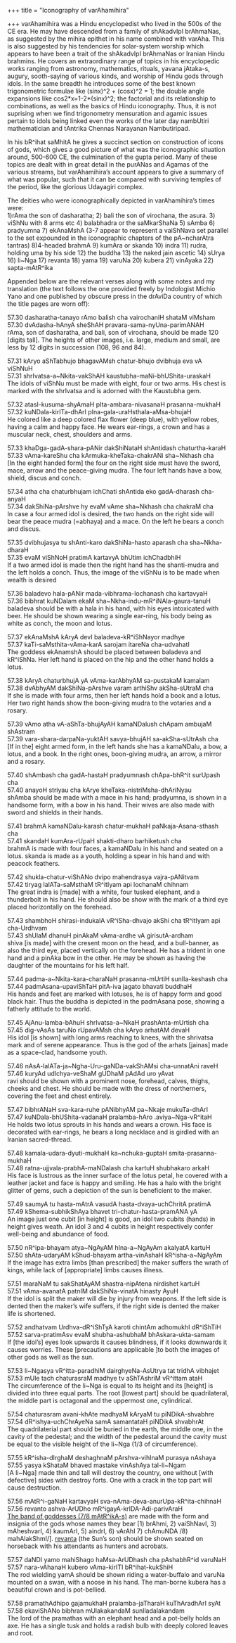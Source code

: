 +++
title = "Iconography of varAhamihira"

+++
varAhamihira was a Hindu encyclopedist who lived in the 500s of the CE
era. He may have descended from a family of shAkadvIpI brAhmaNas, as
suggested by the mihira epithet in his name combined with varAha. This
is also suggested by his tendencies for solar-system worship which
appears to have been a trait of the shAkadvIpI brAhmaNas or Iranian
Hindu brahmins. He covers an extraordinary range of topics in his
encyclopedic works ranging from astronomy, mathematics, rituals, yavana
jAtaka-s, augury, sooth-saying of various kinds, and worship of Hindu
gods through idols. In the same breadth he introduces some of the best
known trigonometric formulae like (sinx)^2 + (cosx)^2 = 1; the double
angle expansions like cos2\*x=1-2\*(sinx)^2; the factorial and its
relationship to combinations,  as well as the basics of Hindu
iconography. Thus, it is not suprising when we find trigonometry
mensuration and agamic issues pertain to idols being linked even the
works of the later day nambUtiri mathematician and tAntrika Chennas
Narayanan Nambutiripad.

In his bR^ihat saMhitA he gives a succinct section on construction of
icons of gods, which gives a good picture of what was the iconographic
situation around, 500-600 CE, the culmination of the gupta period. Many
of these topics are dealt with in great detail in the purANas and Agamas
of the various streams, but varAhamihira’s account appears to give a
summary of what was popular, such that it can be compared with surviving
temples of the period, like the glorious Udayagiri complex.

The deities who were iconographically depicted in varAhamihira’s times
were:  
1)rAma the son of dasharatha; 2) bali the son of virochana, the asura.
3) viShNu with 8 arms etc 4) balabhadra or the saMkarShaNa 5) sAmba 6)
pradyumna 7) ekAnaMshA (3-7 appear to represent a vaiShNava set parallel
to the set expounded in the iconographic chapters of the pA\~ncharAtra
tantras) 8)4-headed brahmA 9) kumAra or skanda 10) indra 11) rudra,
holding uma by his side 12) the buddha 13) the naked jain ascetic 14)
sUrya 16) li\~Nga 17) revanta 18) yama 19) varuNa 20) kubera 21)
vinAyaka 22) sapta-mAtR^ika

Appended below are the relevant verses along with some notes and my
translation (the text follows the one provided freely by Indologist
Michio Yano and one published by obscure press in the drAviDa country of
which the title pages are worn off):

57.30 dasharatha-tanayo rAmo balish cha vairochaniH shataM viMsham  
57.30 dvAdasha-hAnyA sheShAH pravara-sama-nyUna-parimANAH  
rAma, son of dasharatha, and bali, son of virochana, should be made 120
\[digits tall\]. The heights of other images, i.e. large, medium and
small, are less by 12 digits in succession (108, 96 and 84).

57.31 kAryo aShTabhujo bhagavAMsh chatur-bhujo dvibhuja eva vA viShNuH  
57.31 shrIvatsa-a\~Nkita-vakShAH kaustubha-maNi-bhUShita-uraskaH  
The idols of viShNu must be made with eight, four or two arms. His chest
is marked with the shrIvatsa and is adorned with the Kaustubha gem.

57.32 atasI-kusuma-shyAmaH pIta-ambara-nivasanaH prasanna-mukhaH  
57.32 kuNDala-kirITa-dhArI pIna-gala-uraHsthala-aMsa-bhujaH  
He colored like a deep colored flax flower (deep blue), with yellow
robes, having a calm and happy face. He wears ear-rings, a crown and has
a muscular neck, chest, shoulders and arms.

57.33 khaDga-gadA-shara-pANir dakShiNataH shAntidash chaturtha-karaH  
57.33 vAma-kareShu cha kArmuka-kheTaka-chakrANi sha\~Nkhash cha  
\[In the eight handed form\] the four on the right side must have the
sword, mace, arrow and the peace-giving mudra. The four left hands have
a bow, shield, discus and conch.

57.34 atha cha chaturbhujam ichChati shAntida eko gadA-dharash
cha-anyaH  
57.34 dakShiNa-pArshve hy evaM vAme sha\~Nkhash cha chakraM cha  
In case a four armed idol is desired, the two hands on the right side
will bear the peace mudra (=abhaya) and a mace. On the left he bears a
conch and discus.

57.35 dvibhujasya tu shAnti-karo dakShiNa-hasto aparash cha
sha\~Nkha-dharaH  
57.35 evaM viShNoH pratimA kartavyA bhUtim ichChadbhiH  
If a two armed idol is made then the right hand has the shanti-mudra and
the left holds a conch. Thus, the image of the viShNu is to be made when
wealth is desired

57.36 baladevo hala-pANir mada-vibhrama-lochanash cha kartavyaH  
57.36 bibhrat kuNDalam ekaM sha\~Nkha-indu-mR^iNAla-gaura-tanuH  
baladeva should be with a hala in his hand, with his eyes intoxicated
with beer. He should be shown wearing a single ear-ring, his body being
as white as conch, the moon and lotus.

57.37 ekAnaMshA kAryA devI baladeva-kR^iShNayor madhye  
57.37 kaTi-saMsthita-vAma-karA sarojam itareNa cha-udvahatI  
The goddess ekAnamshA should be placed between baladeva and kR^iShNa.
Her left hand is placed on the hip and the other hand holds a lotus.

57.38 kAryA chaturbhujA yA vAma-karAbhyAM sa-pustakaM kamalam  
57.38 dvAbhyAM dakShiNa-pArshve varam arthiShv akSha-sUtraM cha  
If she is made with four arms, then her left hands hold a book and a
lotus. Her two right hands show the boon-giving mudra to the votaries
and a rosary.

57.39 vAmo atha vA-aShTa-bhujAyAH kamaNDalush chApam ambujaM shAstram  
57.39 vara-shara-darpaNa-yuktAH savya-bhujAH sa-akSha-sUtrAsh cha  
\[If in the\] eight armed form, in the left hands she has a kamaNDalu, a
bow, a lotus, and a book. In the right ones, boon-giving mudra, an
arrow, a mirror and a rosary.

57.40 shAmbash cha gadA-hastaH pradyumnash chApa-bhR^it surUpash cha  
57.40 anayoH striyau cha kArye kheTaka-nistriMsha-dhAriNyau  
shAmba should be made with a mace in his hand; pradyumna, is shown in a
handsome form, with a bow in his hand. Their wives are also made with
sword and shields in their hands.

57.41 brahmA kamaNDalu-karash chatur-mukhaH paNkaja-Asana-sthash cha  
57.41 skandaH kumAra-rUpaH shakti-dharo barhiketush cha  
brahmA is made with four faces, a kamaNDalu in his hand and seated on a
lotus. skanda is made as a youth, holding a spear in his hand and with
peacock feathers.

57.42 shukla-chatur-viShANo dvipo mahendrasya vajra-pANitvam  
57.42 tiryag lalATa-saMsthaM tR^itIyam api lochanaM chihnam  
The great indra is \[made\] with a white, four tusked elephant, and a
thunderbolt in his hand. He should also be show with the mark of a third
eye placed horizontally on the forehead.

57.43 shambhoH shirasi-indukalA vR^iSha-dhvajo akShi cha tR^itIyam api
cha-Urdhvam  
57.43 shUlaM dhanuH pinAkaM vAma-ardhe vA girisutA-ardham  
shiva \[is made\] with the cresent moon on the head, and a bull-banner,
as also the third eye, placed vertically on the forehead. He has a
trident in one hand and a pinAka bow in the other. He may be shown as
having the daughter of the mountains for his left half.

57.44 padma-a\~Nkita-kara-charaNaH prasanna-mUrtiH sunIla-keshash cha  
57.44 padmAsana-upaviShTaH pitA-iva jagato bhavati buddhaH  
His hands and feet are marked with lotuses, he is of happy form and good
black hair. Thus the buddha is depicted in the padmAsana pose, showing a
fatherly attitude to the world.

57.45 AjAnu-lamba-bAhuH shrIvatsa-a\~NkaH prashAnta-mUrtish cha  
57.45 dig-vAsAs taruNo rUpavAMsh cha kAryo arhatAM devaH  
His idol \[is shown\] with long arms reaching to knees, with the
shrivatsa mark and of serene appearance. Thus is the god of the arhats
\[jainas\] made as a space-clad, handsome youth.

57.46 nAsA-lalATa-ja\~Ngha-Uru-gaNDa-vakShAMsi cha-unnatAni raveH  
57.46 kuryAd udIchya-veShaM gUDhaM pAdAd uro yAvat  
ravi should be shown with a prominent nose, forehead, calves, thighs,
cheeks and chest. He should be made with the dress of northerners,
covering the feet and chest entirely.

57.47 bibhrANaH sva-kara-ruhe pANibhyAM pa\~Nkaje mukuTa-dhArI  
57.47 kuNDala-bhUShita-vadanaH pralamba-hAro .aviya\~Nga-vR^itaH  
He holds two lotus sprouts in his hands and wears a crown. His face is
decorated with ear-rings, he bears a long necklace and is girdled with
an Iranian sacred-thread.

57.48 kamala-udara-dyuti-mukhaH ka\~nchuka-guptaH
smita-prasanna-mukhaH  
57.48 ratna-ujjvala-prabhA-maNDalash cha kartuH shubhakaro arkaH  
His face is lustrous as the inner surface of the lotus petal, he covered
with a leather jacket and face is happy and smiling. He has a halo with
the bright glitter of gems, such a depiction of the sun is beneficient
to the maker.

57.49 saumyA tu hasta-mAtrA vasudA hasta-dvaya-uchChritA pratimA  
57.49 kShema-subhikShAya bhavet tri-chatur-hasta-pramANA yA  
An image just one cubit \[in height\] is good, an idol two cubits
(hands) in height gives weath. An idol 3 and 4 cubits in height
respectively confer well-being and abundance of food.

57.50 nR^ipa-bhayam atya\~NgAyAM hIna-a\~NgAyAm akalyatA kartuH  
57.50 shAta-udaryAM kShud-bhayam artha-vinAshaH kR^isha-a\~NgAyAm  
If the image has extra limbs \[than prescribed\] the maker suffers the
wrath of kings, while lack of \[appropriate\] limbs causes illness.

57.51 maraNaM tu sakShatAyAM shastra-nipAtena nirdishet kartuH  
57.51 vAma-avanatA patnIM dakShiNa-vinatA hinasty AyuH  
If the idol is split the maker will die by injury from weapons. If the
left side is dented then the maker’s wife suffers, if the right side is
dented the maker life is shortened.

57.52 andhatvam Urdhva-dR^iShTyA karoti chintAm adhomukhI dR^iShTiH  
57.52 sarva-pratimAsv evaM shubha-ashubhaM bhAskara-ukta-samam  
If \[the idol’s\] eyes look upwards it causes blindness, if it looks
downwards it causes worries. These \[precautions are applicable \]to
both the images of other gods as well as the sun.

57.53 li\~Ngasya vR^itta-paradhiM dairghyeNa-AsUtrya tat tridhA
vibhajet  
57.53 mUle tach chaturasraM madhye tv aShTAshriM vR^ittam ataH  
The circumference of the li\~Nga is equal to its height and its
\[height\] is divided into three equal parts. The root \[lowest part\]
should be quadrilateral, the middle part is octagonal and the uppermost
one, cylindrical.

57.54 chaturasram avani-khAte madhyaM kAryaM tu piNDikA-shvabhre  
57.54 dR^ishya-uchChrAyeNa samA samantataH piNDikA shvabhrAt  
The quadrilaterial part should be buried in the earth, the middle one,
in the cavity of the pedestal; and the width of the pedestal around the
cavity must be equal to the visible height of the li\~Nga (1/3 of
circumference).

57.55 kR^isha-dIrghaM deshaghnaM pArshva-vihInaM purasya nAshaya  
57.55 yasya kShataM bhaved mastake vinAshAya tal-li\~Ngam  
\[A li\~Nga\] made thin and tall will destroy the country, one without
\[with defective\] sides with destroy forts. One with a crack in the top
part will cause destruction.

57.56 mAtR^i-gaNaH kartavyaH sva-nAma-deva-anurUpa-kR^ita-chihnaH  
57.56 revanto ashva-ArUDho mR^igayA-krIDA-Adi-parivAraH  
[The band of goddesses (7/8
mAtR^ikA-s)](https://manasataramgini.wordpress.com/2006/08/07/the-circle-of-matri-s/)
are made with the form and insignia of the gods whose names they bear
\[1) brAhmi, 2) vaiShNavI, 3) mAheshvarI, 4) kaumArI, 5) aindrI, 6)
vArAhI 7) chAmuNDA /8) mahAlakShmI/\].
[revanta](https://manasataramgini.wordpress.com/2006/08/31/the-deva-revanta-mythology-iconography-history-and-ritualism/)
(the Sun’s son) should be shown seated on horseback with his attendants
as hunters and acrobats.

57.57 daNDI yamo mahiShago haMsa-ArUDhash cha pAshabhR^id varuNaH  
57.57 nara-vAhanaH kubero vAma-kirITI bR^ihat-kukShiH  
The rod wielding yamA should be shown riding a water-buffalo and varuNa
mounted on a swan, with a noose in his hand. The man-borne kubera has a
beautiful crown and is pot-bellied.

57.58 pramathAdhipo gajamukhaH pralamba-jaTharaH kuThAradhArI syAt  
57.58 ekaviShANo bibhran mUlakakandaM sunIladalakandam  
The lord of the pramathas with an elephant head and a pot-belly holds an
axe. He has a single tusk and holds a radish bulb with deeply colored
leaves and root.
